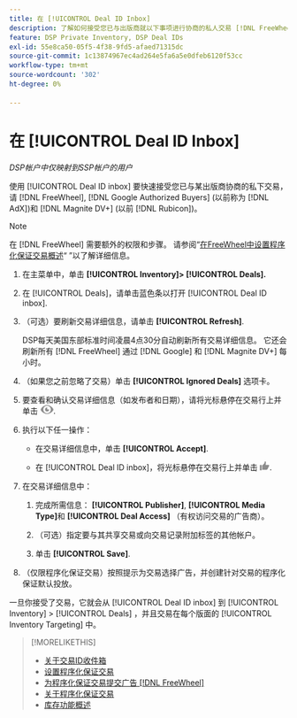 ```yaml
---
title: 在 [!UICONTROL Deal ID Inbox]
description: 了解如何接受您已与出版商就以下事项进行协商的私人交易 [!DNL FreeWheel], [!DNL Google Authorized Buyers] (以前称为 [!DNL AdX]), and [!DNL Magnite DV+] (以前 [!DNL Rubicon])。
feature: DSP Private Inventory, DSP Deal IDs
exl-id: 55e8ca50-05f5-4f38-9fd5-afaed71315dc
source-git-commit: 1c13874967ec4ad264e5fa6a5e0dfeb6120f53cc
workflow-type: tm+mt
source-wordcount: '302'
ht-degree: 0%

---
```


# 在 [!UICONTROL Deal ID Inbox]

*DSP帐户中仅映射到SSP帐户的用户*

使用 [!UICONTROL Deal ID inbox] 要快速接受您已与某出版商协商的私下交易，请 [!DNL FreeWheel], [!DNL Google Authorized Buyers] (以前称为 [!DNL AdX])和 [!DNL Magnite DV+] (以前 [!DNL Rubicon])。

>[!NOTE]
>
>在 [!DNL FreeWheel] 需要额外的权限和步骤。 请参阅“[在FreeWheel中设置程序化保证交易概述](freewheel-overview.md)“ ”以了解详细信息。

1. 在主菜单中，单击 **[!UICONTROL Inventory]> [!UICONTROL Deals].**

1. 在 [!UICONTROL Deals]，请单击蓝色条以打开 [!UICONTROL Deal ID inbox].

1. （可选）要刷新交易详细信息，请单击 **[!UICONTROL Refresh]**.

   DSP每天美国东部标准时间凌晨4点30分自动刷新所有交易详细信息。 它还会刷新所有 [!DNL FreeWheel] 通过 [!DNL Google] 和 [!DNL Magnite DV+] 每小时。

1. （如果您之前忽略了交易）单击 **[!UICONTROL Ignored Deals]** 选项卡。

1. 要查看和确认交易详细信息（如发布者和日期），请将光标悬停在交易行上并单击 ![审阅](/help/dsp/assets/review.png).

1. 执行以下任一操作：

   * 在交易详细信息中，单击 **[!UICONTROL Accept]**.

   * 在 [!UICONTROL Deal ID inbox]，将光标悬停在交易行上并单击 ![接受](/help/dsp/assets/accept.png).

1. 在交易详细信息中：
   1. 完成所需信息： **[!UICONTROL Publisher]**, **[!UICONTROL Media Type]**&#x200B;和 **[!UICONTROL Deal Access]** （有权访问交易的广告商）。
   1. （可选）指定要与其共享交易或向交易记录附加标签的其他帐户。

   1. 单击 **[!UICONTROL Save]**.

1. （仅限程序化保证交易）按照提示为交易选择广告，并创建针对交易的程序化保证默认投放。

一旦你接受了交易，它就会从 [!UICONTROL Deal ID inbox] 到 [!UICONTROL Inventory] > [!UICONTROL Deals] ，并且交易在每个版面的 [!UICONTROL Inventory Targeting] 中。

>[!MORELIKETHIS]
>
>* [关于交易ID收件箱](deal-id-inbox-about.md)
>* [设置程序化保证交易](programmatic-guaranteed-set-up.md)
>* [为程序化保证交易提交广告 [!DNL FreeWheel]](freewheel-submit.md)
>* [关于程序化保证交易](programmatic-guaranteed-about.md)
>* [库存功能概述](inventory-overview.md)

